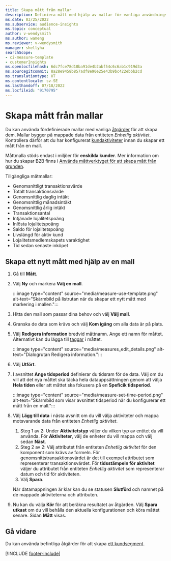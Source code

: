 ```yaml
---
title: Skapa mått från mallar
description: Definiera mått med hjälp av mallar för vanliga användningsområden.
ms.date: 03/25/2022
ms.subservice: audience-insights
ms.topic: conceptual
author: v-wendysmith
ms.author: wameng
ms.reviewer: v-wendysmith
manager: shellyha
searchScope:
- ci-measure-template
- customerInsights
ms.openlocfilehash: 6dc7fce78d10ba91de4b2abf54c6c6ab1c919d3a
ms.sourcegitcommit: 8a28e9458b857adf8e90e25e43b9bc422ebbb2cd
ms.translationtype: HT
ms.contentlocale: sv-SE
ms.lasthandoff: 07/18/2022
ms.locfileid: "9170795"
---
```

# <a name="create-measures-from-templates"></a>Skapa mått från mallar

Du kan använda fördefinierade mallar med vanliga [åtgärder](measures.md) för att skapa dem. Mallar bygger på mappade data från entiteten *Enhetlig aktivitet*. Kontrollera därför att du har konfigurerat [kundaktiviteter](activities.md) innan du skapar ett mått från en mall.

Måttmalla stöds endast i miljöer för **enskilda kunder**. Mer information om hur du skapar B2B finns i [Använda måttverktyget för att skapa mått från grunden](measure-builder.md).

Tillgängliga mätmallar:
- Genomsnittligt transaktionsvärde
- Totalt transaktionsvärde
- Genomsnittlig daglig intäkt
- Genomsnittlig månadsintäkt
- Genomsnittlig årlig intäkt
- Transaktionsantal
- Intjänade lojalitetspoäng
- Inlösta lojalitetspoäng
- Saldo för lojalitetspoäng
- Livslängd för aktiv kund
- Lojalitetsmedlemskapets varaktighet
- Tid sedan senaste inköpet

## <a name="build-a-new-measure-using-a-template"></a>Skapa ett nytt mått med hjälp av en mall

1. Gå till **Mått**.

1. Välj **Ny** och markera **Välj en mall**.

   :::image type="content" source="media/measure-use-template.png" alt-text="Skärmbild på listrutan när du skapar ett nytt mått med markering i mallen.":::

1. Hitta den mall som passar dina behov och välj **Välj mall**.

1. Granska de data som krävs och välj **Kom igång** om alla data är på plats.

1. Välj **Redigera information** bredvid måttnamn. Ange ett namn för måttet. Alternativt kan du lägga till [taggar](work-with-tags-columns.md#manage-tags) i måttet.

   :::image type="content" source="media/measures_edit_details.png" alt-text="Dialogrutan Redigera information.":::

1. Välj **Utfört**.

1. I avsnittet **Ange tidsperiod** definierar du tidsram för de data. Välj om du vill att det nya måttet ska täcka hela datauppsättningen genom att välja **Hela tiden** eller att måttet ska fokusera på en **Speficik tidsperiod**.

   :::image type="content" source="media/measure-set-time-period.png" alt-text="Skärmbild som visar avsnittet tidsperiod när du konfigurerar ett mått från en mall.":::

1. Välj **Lägg till data** i nästa avsnitt om du vill välja aktiviteter och mappa motsvarande data från entiteten *Enhetlig aktivitet*.

    1. Steg 1 av 2: Under **Aktivitetstyp** väljer du vilken typ av entitet du vill använda. För **Aktiviteter**, välj de enheter du vill mappa och välj sedan **Näst**.
    1. Steg 2 av 2: Välj attributet från entiteten *Enhetlig aktivitet* för den komponent som krävs av formeln. För genomsnittstransaktionsvärdet är det till exempel attributet som representerar transaktionsvärdet. För **tidsstämpeln för aktivitet** väljer du attributet från entiteten *Enhetlig aktivitet* som representerar datum och tid för aktiviteten.
    1. Välj **Spara**.

    När datamappningen är klar kan du se statusen **Slutförd** och namnet på de mappade aktiviteterna och attributen.

1. Nu kan du välja **Kör** för att beräkna resultatet av åtgärden. Välj **Spara utkast** om du vill behålla den aktuella konfigurationen och köra måttet senare. Sidan **Mått** visas.

## <a name="next-step"></a>Gå vidare

Du kan använda befintliga åtgärder för att skapa [ett kundsegment](segments.md).

[!INCLUDE [footer-include](includes/footer-banner.md)]
